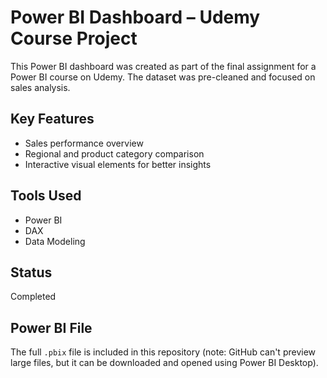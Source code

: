 # Power BI Dashboard – Udemy Course Project

This Power BI dashboard was created as part of the final assignment for a Power BI course on Udemy. The dataset was pre-cleaned and focused on sales analysis.

## Key Features
- Sales performance overview
- Regional and product category comparison
- Interactive visual elements for better insights

## Tools Used
- Power BI
- DAX
- Data Modeling

## Status
Completed

## Power BI File
The full `.pbix` file is included in this repository (note: GitHub can't preview large files, but it can be downloaded and opened using Power BI Desktop).

